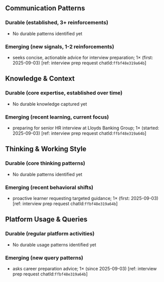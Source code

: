 ## Communication Patterns
### Durable (established, 3+ reinforcements)
- No durable patterns identified yet

### Emerging (new signals, 1-2 reinforcements)
- seeks concise, actionable advice for interview preparation; 1× (first: 2025-09-03) [ref: interview prep request chatId:`ffbf48e319a64b`]

## Knowledge & Context
### Durable (core expertise, established over time)
- No durable knowledge captured yet

### Emerging (recent learning, current focus)
- preparing for senior HR interview at Lloyds Banking Group; 1× (started: 2025-09-03) [ref: interview prep request chatId:`ffbf48e319a64b`]

## Thinking & Working Style
### Durable (core thinking patterns)
- No durable patterns identified yet

### Emerging (recent behavioral shifts)
- proactive learner requesting targeted guidance; 1× (first: 2025-09-03) [ref: interview prep request chatId:`ffbf48e319a64b`]

## Platform Usage & Queries
### Durable (regular platform activities)
- No durable usage patterns identified yet

### Emerging (new query patterns)
- asks career preparation advice; 1× (since 2025-09-03) [ref: interview prep request chatId:`ffbf48e319a64b`]